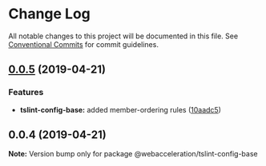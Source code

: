# Change Log

All notable changes to this project will be documented in this file.
See [Conventional Commits](https://conventionalcommits.org) for commit guidelines.

## [0.0.5](https://github.com/WebAcceleration/lint-configs/compare/@webacceleration/tslint-config-base@0.0.4...@webacceleration/tslint-config-base@0.0.5) (2019-04-21)


### Features

* **tslint-config-base:** added member-ordering rules ([10aadc5](https://github.com/WebAcceleration/lint-configs/commit/10aadc5))





## 0.0.4 (2019-04-21)

**Note:** Version bump only for package @webacceleration/tslint-config-base
